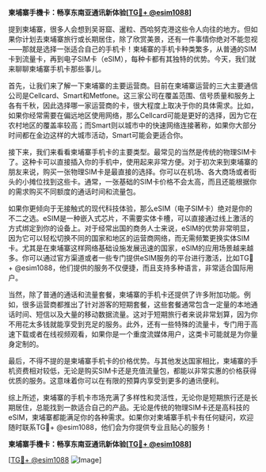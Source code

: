**柬埔寨手機卡：畅享东南亚通讯新体验[[TG💪+ @esim1088](https://t.me/s/esim1088)]**

提到柬埔寨，很多人会想到吴哥窟、暹粒、西哈努克港这些令人向往的地方。但如果你计划去柬埔寨旅行或长期居住，除了欣赏美景，还有一件事情你绝对不能忽视——那就是选择一张适合自己的手机卡！柬埔寨的手机卡种类繁多，从普通的SIM卡到流量卡，再到电子SIM卡（eSIM），每种卡都有其独特的优势。今天，我们就来聊聊柬埔寨手机卡那些事儿。

首先，让我们来了解一下柬埔寨的主要运营商。目前在柬埔寨运营的三大主要通信公司是Cellcard、Smart和Metfone。这三家公司在覆盖范围、信号质量和服务上各有千秋，因此选择哪一家运营商的卡，很大程度上取决于你的具体需求。比如，如果你经常需要在偏远地区使用网络，那么Cellcard可能是更好的选择，因为它在农村地区的覆盖率较高；而Smart则以城市中的快速网络连接著称，如果你大部分时间都在金边这样的大城市活动，Smart可能会更适合你。

接下来，我们来看看柬埔寨手机卡的主要类型。最常见的当然是传统的物理SIM卡了。这种卡可以直接插入你的手机中，使用起来非常方便。对于初次来到柬埔寨的朋友来说，购买一张物理SIM卡是最直接的选择。你可以在机场、各大商场或者街头的小摊位找到这些卡。通常，一张基础的SIM卡价格不会太高，而且还能根据你的需求购买不同额度的通话时间和流量包。

如果你更倾向于无接触式的现代科技体验，那么eSIM（电子SIM卡）绝对是你的不二之选。eSIM是一种嵌入式芯片，不需要实体卡槽，可以直接通过线上激活的方式绑定到你的设备上。对于经常出国的商务人士来说，eSIM的优势非常明显，因为它可以轻松切换不同的国家和地区的运营商网络，而无需频繁更换实体SIM卡。尤其是在柬埔寨这样网络基础设施发展迅速的国家，eSIM的应用场景越来越多。你可以通过官方渠道或者一些专门提供eSIM服务的平台进行激活，比如TG💪+ @esim1088，他们提供的服务不仅便捷，而且支持多种语言，非常适合国际用户。

当然，除了普通的通话和流量套餐，柬埔寨的手机卡还提供了许多附加功能。例如，很多运营商都推出了针对游客的短期套餐，这些套餐通常包含一定量的本地通话时间、短信以及大量的移动数据流量。这对于短期旅行者来说非常划算，因为你不用花太多钱就能享受到充足的服务。此外，还有一些特殊的流量卡，专门用于高速下载或者在线视频观看，如果你是一个重度流媒体用户，这类卡可能就是为你量身定制的。

最后，不得不提的是柬埔寨手机卡的价格优势。与其他发达国家相比，柬埔寨的手机资费相对较低，无论是购买SIM卡还是充值流量包，都能以非常实惠的价格获得优质的服务。这意味着你可以在有限的预算内享受到更多的通讯便利。

综上所述，柬埔寨的手机卡市场充满了多样性和灵活性，无论你是短期旅行还是长期居住，总能找到一款适合自己的产品。无论是传统的物理SIM卡还是高科技的eSIM，柬埔寨都能满足你的各种需求。如果你对柬埔寨手机卡有任何疑问，欢迎随时联系TG💪+ @esim1088，他们会为你提供专业且贴心的服务！

**柬埔寨手機卡：畅享东南亚通讯新体验[[TG💪+ @esim1088](https://t.me/s/esim1088)]**

[[TG💪+ @esim1088](https://t.me/s/esim1088) ![Image](https://i.postimg.cc/4NQfJmqS/Snipaste-2025-05-13-00-14-12.png)]